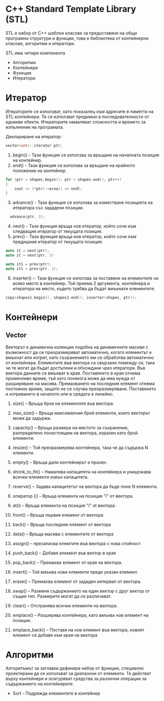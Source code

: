 # C++ Standard Template Library (STL)

STL е набор от C++ шаблон класове за предоставяне на общи програмни структури и функции, това е библиотека от контейнерни класове, алгоритми и итератори.

STL има четири компонента
- Алгоритми
- Контейнери
- Функции
- Итератори

# Итератор

Итераторите се използват, като показалец към адресите в паметта на STL контейнери. Те се използват предимно в последователности от еднакви обекти. Итераторите намаляват сложността и времето за изпълнение на програмата.

Деклариране на итератор:
```cpp
vector<int>::iterator ptr;
```

1. begin() - Тази функция се използва за връщане на началната позиция на контейнер.
2. end() - Тази функция се използва за връщане на крайното положение на контейнер.

```cpp
for (ptr = shapes.begin(); ptr < shapes.end(); ptr++)
{
	cout << (*ptr)->area() << endl;
}
```
3. advance() - Тази функция се използва за изместване позицията на итератора със зададени позиции.

```cpp
  advance(ptr, 3);
```

4. next() - Тази функция връща нов итератор, който сочи към следващия итератор от текущата позиция.
5. prev() - Тази функция връща нов итератор, който сочи към предишния итератор от текущата позиция.

```cpp
auto it = next(ptr);
auto it = next(ptr, 3)

auto it1 = prev(ptr);
auto it1 = prev(ptr, 3); 
```
6. inserter() :- Тази функция се използва за поставяне на елементите на всяко място в контейнер. Той приема 2 аргумента, контейнера и итератора на място, където трябва да бъдат вмъкнати елементите.

```cpp
copy(shapes1.begin(), shapes1.end(), inserter(shapes, ptr)); 
```

# Контейнери

## Vector

Векторът е динамична колекция подобна на динамичните масиви с възможност да се преоразмеряват автоматично, когато елементът е вмъкнат или изтрит, като съхранението им се обработва автоматично от контейнера. Елементите във вектора са свързани помежду си, така че те могат да бъдат достъпени и обхождани чрез итератори. Във вектора данните се вмъкват в края. Поставянето в края отнема променливо време, тъй като понякога може да има нужда от разширяване на масива. Премахването на последния елемент отнема постоянно време, защото не се случва преоразмеряване. Поставянето и изтриването в началото или в средата е линейно.

1. size() – Връща броя на елементите във вектора.
2. max_size() – Връща максималния брой елементи, които векторът може да задържи.
3. capacity() – Връща размера на мястото за съхранение, разпределено понастоящем на вектора, изразен като брой елементи.
4. resize() – Той преоразмерява контейнера, така че да съдържа N елементи.
5. empty() – Връща дали контейнерът е празен.
6. shrink_to_fit() – Намалява капацитета на контейнера и унищожава всички елементи извън капацитета.
7. reserve() – Задава капацитетът на вектора да бъде поне N елемента. 

8. оператор [i] – Връща елемента на позиция "i" от вектора.
9. at(i) – Връща елемента на позиция "i" ot вектора.
10. front() – Връща първия елемент от вектора
11. back() – Връща последния елемент от вектора
12. data() – Връща масива с елементите от вектора

13. assign() – презаписва елемтите във вектора с нова стойност
14. push_back() – Добавя елемент във вектор в края
15. pop_back() – Премахва елемент от края на вектора.
16. insert() – Той вмъква нови елементи преди указан елемент.
17. erase() – Премахва елемент от зададен интервал от вектора.
18. swap() – Разменя съдържанието на един вектор с друг вектор от същия тип. Размерите могат да се различават.
19. clear() – Отстранява всички елементи на вектора.
20. emplace() – Разширява контейнера, като вмъква нов елемент на позиция.
21. emplace_back() – Поставя на нов елемент във вектора, новият елемент се добавя към края на вектора

# Алгоритми

Алгоритъмът за заглавки дефинира набор от функции, специално проектирани да се използват за диапазони от елементи. 
Те действат върху контейнери и осигуряват средства за различни операции за съдържанието на контейнерите.

- Sort - Подрежда елементите в контейнер
```cpp

```
